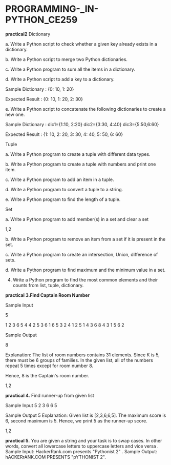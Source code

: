 # PROGRAMMING-_IN-PYTHON_CE259
**practical2**
Dictionary

a. Write a Python script to check whether a given key already exists in a
dictionary.

b. Write a Python script to merge two Python dictionaries.

c. Write a Python program to sum all the items in a dictionary.

d. Write a Python script to add a key to a dictionary.

Sample Dictionary : {0: 10, 1: 20}

Expected Result : {0: 10, 1: 20, 2: 30}

e. Write a Python script to concatenate the following dictionaries to create a
new one.

Sample Dictionary :
dic1={1:10, 2:20}
dic2={3:30, 4:40}
dic3={5:50,6:60}

Expected Result : {1: 10, 2: 20, 3: 30, 4: 40, 5: 50, 6: 60}

Tuple

a. Write a Python program to create a tuple with different data types.

b. Write a Python program to create a tuple with numbers and print one item.

c. Write a Python program to add an item in a tuple.

d. Write a Python program to convert a tuple to a string.

e. Write a Python program to find the length of a tuple.

Set

a. Write a Python program to add member(s) in a set and clear a set

1,2

b. Write a Python program to remove an item from a set if it is present in the
set.

c. Write a Python program to create an intersection, Union, difference of sets.

d. Write a Python program to find maximum and the minimum value in a set.

4. Write a Python program to find the most common elements and their counts
from list, tuple, dictionary.


**practical 3.Find Captain Room Number**

Sample Input

5

1 2 3 6 5 4 4 2 5 3 6 1 6 5 3 2 4 1 2 5 1 4 3 6 8 4 3 1 5 6 2

Sample Output

8

Explanation: The list of room numbers contains 31 elements. Since K is 5, there
must be 6 groups of families. In the given list, all of the numbers repeat 5 times
except for room number 8.

Hence, 8 is the Captain's room number.

1,2

**practical 4.** 
 Find runner-up from given list

Sample Input
5
2 3 6 6 5

Sample Output
5
Explanation: Given list is [2,3,6,6,5].
The maximum score is 6, second
maximum is 5. Hence, we print 5 as the runner-up score.

1,2

**practical 5.**
You are given a string and your task is to swap cases. In other words, convert
all lowercase letters to uppercase letters and vice versa
.
Sample Input: HackerRank.com presents "Pythonist 2"
.
Sample Output: hACKERrANK.COM PRESENTS "pYTHONIST 2".
